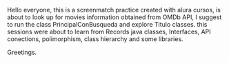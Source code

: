 Hello everyone, this is a screenmatch practice created with alura cursos,
is about to look up for movies information obtained from OMDb API, I suggest to run the class PrincipalConBusqueda and explore Titulo classes.
this sessions were about to learn from Records java classes, Interfaces, API conections, polimorphism, class hierarchy and some libraries.

Greetings.
